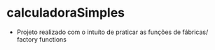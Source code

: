 # calculadoraSimples

 - Projeto realizado com o intuíto de praticar as funções de fábricas/ factory functions